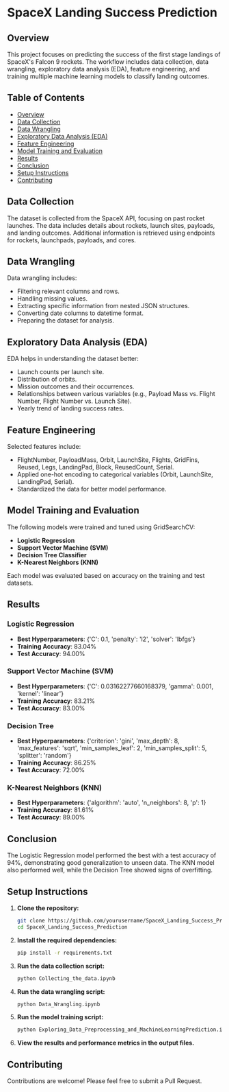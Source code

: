 # SpaceX Landing Success Prediction

## Overview
This project focuses on predicting the success of the first stage landings of SpaceX's Falcon 9 rockets. The workflow includes data collection, data wrangling, exploratory data analysis (EDA), feature engineering, and training multiple machine learning models to classify landing outcomes.

## Table of Contents
- [Overview](#overview)
- [Data Collection](#data-collection)
- [Data Wrangling](#data-wrangling)
- [Exploratory Data Analysis (EDA)](#exploratory-data-analysis-eda)
- [Feature Engineering](#feature-engineering)
- [Model Training and Evaluation](#model-training-and-evaluation)
- [Results](#results)
- [Conclusion](#conclusion)
- [Setup Instructions](#setup-instructions)
- [Contributing](#contributing)

## Data Collection
The dataset is collected from the SpaceX API, focusing on past rocket launches. The data includes details about rockets, launch sites, payloads, and landing outcomes. Additional information is retrieved using endpoints for rockets, launchpads, payloads, and cores.

## Data Wrangling
Data wrangling includes:
- Filtering relevant columns and rows.
- Handling missing values.
- Extracting specific information from nested JSON structures.
- Converting date columns to datetime format.
- Preparing the dataset for analysis.

## Exploratory Data Analysis (EDA)
EDA helps in understanding the dataset better:
- Launch counts per launch site.
- Distribution of orbits.
- Mission outcomes and their occurrences.
- Relationships between various variables (e.g., Payload Mass vs. Flight Number, Flight Number vs. Launch Site).
- Yearly trend of landing success rates.

## Feature Engineering
Selected features include:
- FlightNumber, PayloadMass, Orbit, LaunchSite, Flights, GridFins, Reused, Legs, LandingPad, Block, ReusedCount, Serial.
- Applied one-hot encoding to categorical variables (Orbit, LaunchSite, LandingPad, Serial).
- Standardized the data for better model performance.

## Model Training and Evaluation
The following models were trained and tuned using GridSearchCV:
- **Logistic Regression**
- **Support Vector Machine (SVM)**
- **Decision Tree Classifier**
- **K-Nearest Neighbors (KNN)**

Each model was evaluated based on accuracy on the training and test datasets.

## Results
### Logistic Regression
- **Best Hyperparameters**: {'C': 0.1, 'penalty': 'l2', 'solver': 'lbfgs'}
- **Training Accuracy**: 83.04%
- **Test Accuracy**: 94.00%

### Support Vector Machine (SVM)
- **Best Hyperparameters**: {'C': 0.03162277660168379, 'gamma': 0.001, 'kernel': 'linear'}
- **Training Accuracy**: 83.21%
- **Test Accuracy**: 83.00%

### Decision Tree
- **Best Hyperparameters**: {'criterion': 'gini', 'max_depth': 8, 'max_features': 'sqrt', 'min_samples_leaf': 2, 'min_samples_split': 5, 'splitter': 'random'}
- **Training Accuracy**: 86.25%
- **Test Accuracy**: 72.00%

### K-Nearest Neighbors (KNN)
- **Best Hyperparameters**: {'algorithm': 'auto', 'n_neighbors': 8, 'p': 1}
- **Training Accuracy**: 81.61%
- **Test Accuracy**: 89.00%

## Conclusion
The Logistic Regression model performed the best with a test accuracy of 94%, demonstrating good generalization to unseen data. The KNN model also performed well, while the Decision Tree showed signs of overfitting.

## Setup Instructions
1. **Clone the repository:**
   ```bash
   git clone https://github.com/yourusername/SpaceX_Landing_Success_Prediction.git
   cd SpaceX_Landing_Success_Prediction
   ```

2. **Install the required dependencies:**
   ```bash
   pip install -r requirements.txt
   ```

3. **Run the data collection script:**
   ```bash
   python Collecting_the_data.ipynb
   ```

4. **Run the data wrangling script:**
   ```bash
   python Data_Wrangling.ipynb
   ```

5. **Run the model training script:**
   ```bash
   python Exploring_Data_Preprocessing_and_MachineLearningPrediction.ipynb
   ```

6. **View the results and performance metrics in the output files.**

## Contributing
Contributions are welcome! Please feel free to submit a Pull Request.
